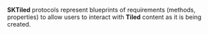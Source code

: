 **SKTiled** protocols represent blueprints of requirements (methods, properties) to allow users to interact with **Tiled** content as it is being created.
